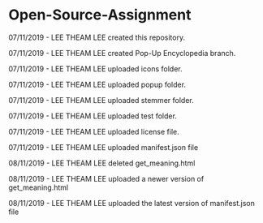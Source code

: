 # Open-Source-Assignment

07/11/2019 - LEE THEAM LEE created this repository.

07/11/2019 - LEE THEAM LEE created Pop-Up Encyclopedia branch.

07/11/2019 - LEE THEAM LEE uploaded icons folder.

07/11/2019 - LEE THEAM LEE uploaded popup folder.

07/11/2019 - LEE THEAM LEE uploaded stemmer folder.

07/11/2019 - LEE THEAM LEE uploaded test folder.

07/11/2019 - LEE THEAM LEE uploaded license file.

07/11/2019 - LEE THEAM LEE uploaded manifest.json file 

08/11/2019 - LEE THEAM LEE deleted get_meaning.html

08/11/2019 - LEE THEAM LEE uploaded a newer version of get_meaning.html

08/11/2019 - LEE THEAM LEE uploaded the latest version of manifest.json file
